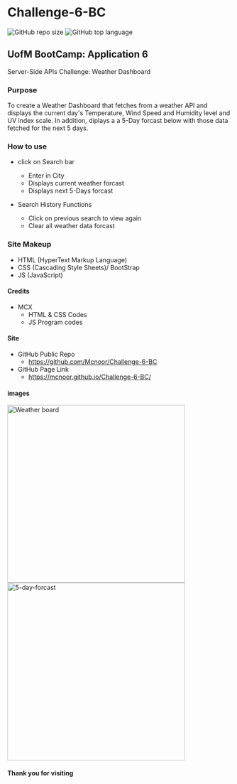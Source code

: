 # Challenge-6-BC

![GitHub repo size](https://img.shields.io/github/repo-size/Mcnoor/Challenge-6-BC)
![GitHub top language](https://img.shields.io/github/languages/top/Mcnoor/Challenge-6-BC)

## UofM BootCamp: Application 6
Server-Side APIs Challenge: Weather Dashboard

### Purpose

To create a Weather Dashboard that fetches from a weather API and displays the current day's Temperature, Wind Speed and Humidity level and UV index scale. In addition, diplays a a 5-Day forcast below with those data fetched for the next 5 days.

### How to use

- click on Search bar
  - Enter in City
  - Displays current weather forcast 
  - Displays next 5-Days forcast

- Search History Functions
  - Click on previous search to view again
  - Clear all weather data forcast

### Site Makeup

- HTML (HyperText Markup Language)
- CSS (Cascading Style Sheets)/ BootStrap
- JS (JavaScript)

#### Credits

- MCX
  - HTML & CSS Codes
  - JS Program codes

#### Site

- GitHub Public Repo
  - https://github.com/Mcnoor/Challenge-6-BC
- GitHub Page Link
  - https://mcnoor.github.io/Challenge-6-BC/

#### images

<img width="400" alt=" Weather board" src="https://raw.githubusercontent.com/Mcnoor/Challenge-6-BC/main/imgs/Weather%20board.png">

<img width="400" alt="5-day-forcast" src="https://raw.githubusercontent.com/Mcnoor/Challenge-6-BC/main/imgs/5-day-forcast.png">


#### Thank you for visiting
